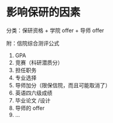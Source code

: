 # 影响保研的因素

分类：保研资格 + 学院 offer + 导师 offer

附：信院综合测评公式

1. GPA
2. 竞赛（科研潜质分）
3. 担任职务
4. 专业选择
5. 导师加分（限保信院，而且可能取消了）
6. 英语四六级成绩
7. 毕业论文 /设计
8. 导师的 offer
9. ...

